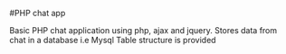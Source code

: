 #PHP chat app 

Basic PHP chat application using php, ajax and jquery.
Stores data from chat in a database i.e Mysql 
Table structure is provided
